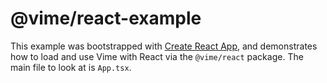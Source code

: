 # @vime/react-example

This example was bootstrapped with [Create React App](https://github.com/facebook/create-react-app),
and demonstrates how to load and use Vime with React via the `@vime/react` package. The main
file to look at is `App.tsx`.
